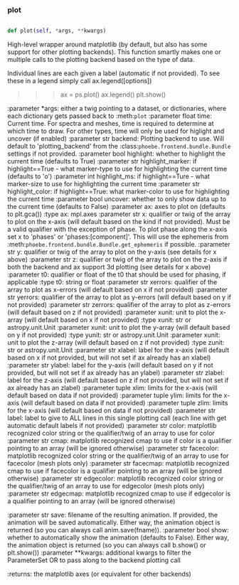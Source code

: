 ### plot
```py

def plot(self, *args, **kwargs)

```



High-level wrapper around matplotlib (by default, but also has some support
for other plotting backends).  This function smartly makes one
or multiple calls to the plotting backend based on the type of data.

Individual lines are each given a label (automatic if not provided).
To see these in a legend simply call ax.legend([options])

>>> ax = ps.plot()
>>> ax.legend()
>>> plt.show()

:parameter *args: either a twig pointing to a dataset,
    or dictionaries, where each dictionary gets passed back to
    :meth:`plot`
:parameter float time: Current time.  For spectra and meshes, time
    is required to determine at which time to draw.  For other types,
    time will only be used for higlight and uncover (if enabled)
:parameter str backend: Plotting backend to use.  Will default to
    'plotting_backend' from the :class:`phoebe.frontend.bundle.Bundle`
    settings if not provided.
:parameter bool highlight: whether to highlight the current time
    (defaults to True)
:parameter str highlight_marker: if highlight==True - what marker-type
    to use for highlighting the current time (defaults to 'o')
:parameter int highlight_ms: if highlight==Ture - what marker-size
    to use for highlighting the current time
:parameter str highlight_color: if highlight==True: what marker-color
    to use for highlighting the current time
:parameter bool uncover: whether to only show data up to the current time
    (defaults to False)
:parameter ax: axes to plot on (defaults to plt.gca())
:type ax: mpl.axes
:parameter str x: qualifier or twig of the array to plot on the x-axis (will
    default based on the kind if not provided).  Must be a valid
    qualifier with the exception of phase.  To plot phase along the
    x-axis set x to 'phases' or 'phases:[component]'.  This will use
    the ephemeris from :meth:`phoebe.frontend.bundle.Bundle.get_ephemeris` if possible.
:parameter str y: qualifier or twig of the array to plot on the y-axis
    (see details for x above)
:parameter str z: qualifier or twig of the array to plot on the z-axis if both
    the backend and ax support 3d plotting (see details for x above)
:parameter t0: qualifier or float of the t0 that should be used for
    phasing, if applicable
:type t0: string or float
:parameter str xerrors: qualifier of the array to plot as x-errors (will
    default based on x if not provided)
:parameter str yerrors: qualifier of the array to plot as y-errors (will
    default based on y if not provided)
:parameter str zerrors: qualifier of the array to plot as z-errors (will
    default based on z if not provided)
:parameter xunit: unit to plot the x-array (will default based on x if not provided)
:type xunit: str or astropy.unit.Unit
:parameter xunit: unit to plot the y-array (will default based on y if not provided)
:type yunit: str or astropy.unit.Unit
:parameter xunit: unit to plot the z-array (will default based on z if not provided)
:type zunit: str or astropy.unit.Unit
:parameter str xlabel: label for the x-axis (will default based on x if not provided, but
    will not set if ax already has an xlabel)
:parameter str ylabel: label for the y-axis (will default based on y if not provided, but
    will not set if ax already has an ylabel)
:parameter str zlabel: label for the z-axis (will default based on z if not provided, but
    will not set if ax already has an zlabel)
:parameter tuple xlim: limits for the x-axis (will default based on data if not provided)
:parameter tuple ylim: limits for the x-axis (will default based on data if not provided)
:parameter tuple zlim: limits for the x-axis (will default based on data if not provided)
:parameter str label: label to give to ALL lines in this single plotting call (each
    line with get automatic default labels if not provided)
:parameter str color: matplotlib recognized color string or the qualifier/twig
    of an array to use for color
:parameter str cmap: matplotlib recognized cmap to use if color is
    a qualifier pointing to an array (will be ignored otherwise)
:parameter str facecolor: matplotlib recognized color string or the qualifier/twig
    of an array to use for facecolor (mesh plots only)
:parameter str facecmap: matplotlib recognized cmap to use if facecolor is
    a qualifier pointing to an array (will be ignored otherwise)
:parameter str edgecolor: matplotlib recognized color string or the qualifier/twig
    of an array to use for edgecolor (mesh plots only)
:parameter str edgecmap: matplotlib recognized cmap to use if edgecolor is
    a qualifier pointing to an array (will be ignored otherwise)


:parameter str save: filename of the resulting animation.  If provided,
    the animation will be saved automatically.  Either way, the animation
    object is returned (so you can always call anim.save(fname)).
:parameter bool show: whether to automatically show the animation (defaults
    to False).  Either way, the animation object is returned (so you can
    always call b.show() or plt.show())
:parameter **kwargs: additional kwargs to filter the ParameterSet OR to pass along
    to the backend plotting call

:returns: the matplotlib axes (or equivalent for other backends)

